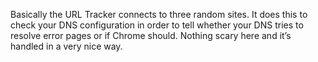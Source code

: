 Basically the URL Tracker connects to three random sites. It does this to check your DNS configuration in order to tell whether your DNS tries to resolve error pages or if Chrome should. Nothing scary here and it’s handled in a very nice way.
